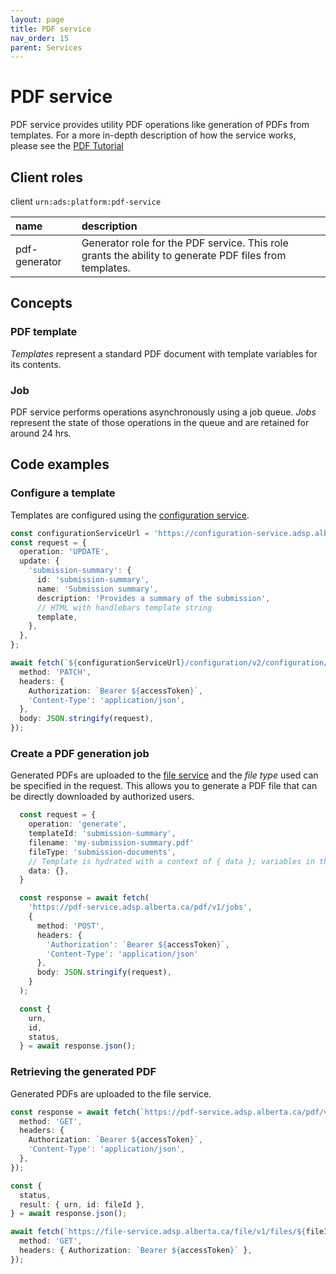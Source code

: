 ```yaml
---
layout: page
title: PDF service
nav_order: 15
parent: Services
---
```


# PDF service

PDF service provides utility PDF operations like generation of PDFs from templates. For a more in-depth description of how the service works, please see the [PDF Tutorial](/adsp-monorepo/tutorials/pdf-service/introduction.html)

## Client roles

client `urn:ads:platform:pdf-service`

| name          | description                                                                                            |
| :------------ | :----------------------------------------------------------------------------------------------------- |
| pdf-generator | Generator role for the PDF service. This role grants the ability to generate PDF files from templates. |

## Concepts

### PDF template

_Templates_ represent a standard PDF document with template variables for its contents.

### Job

PDF service performs operations asynchronously using a job queue. _Jobs_ represent the state of those operations in the queue and are retained for around 24 hrs.

## Code examples

### Configure a template

Templates are configured using the [configuration service](configuration-service.md).

```typescript
const configurationServiceUrl = 'https://configuration-service.adsp.alberta.ca';
const request = {
  operation: 'UPDATE',
  update: {
    'submission-summary': {
      id: 'submission-summary',
      name: 'Submission summary',
      description: 'Provides a summary of the submission',
      // HTML with handlebars template string
      template,
    },
  },
};

await fetch(`${configurationServiceUrl}/configuration/v2/configuration/platform/pdf-service`, {
  method: 'PATCH',
  headers: {
    Authorization: `Bearer ${accessToken}`,
    'Content-Type': 'application/json',
  },
  body: JSON.stringify(request),
});
```

### Create a PDF generation job

Generated PDFs are uploaded to the [file service](file-service.md) and the _file type_ used can be specified in the request. This allows you to generate a PDF file that can be directly downloaded by authorized users.

```typescript
  const request = {
    operation: 'generate',
    templateId: 'submission-summary',
    filename: 'my-submission-summary.pdf'
    fileType: 'submission-documents',
    // Template is hydrated with a context of { data }; variables in the template should look like {{ data.myProperty }}.
    data: {},
  }

  const response = await fetch(
    'https://pdf-service.adsp.alberta.ca/pdf/v1/jobs',
    {
      method: 'POST',
      headers: {
        'Authorization': `Bearer ${accessToken}`,
        'Content-Type': 'application/json'
      },
      body: JSON.stringify(request),
    }
  );

  const {
    urn,
    id,
    status,
  } = await response.json();
```

### Retrieving the generated PDF

Generated PDFs are uploaded to the file service.

```typescript
const response = await fetch(`https://pdf-service.adsp.alberta.ca/pdf/v1/jobs/${jobId}`, {
  method: 'GET',
  headers: {
    Authorization: `Bearer ${accessToken}`,
    'Content-Type': 'application/json',
  },
});

const {
  status,
  result: { urn, id: fileId },
} = await response.json();

await fetch(`https://file-service.adsp.alberta.ca/file/v1/files/${fileId}/download`, {
  method: 'GET',
  headers: { Authorization: `Bearer ${accessToken}` },
});
```
